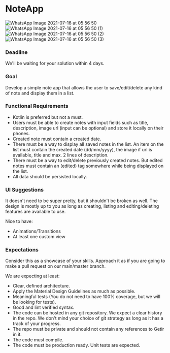 # NoteApp


![WhatsApp Image 2021-07-16 at 05 56 50](https://user-images.githubusercontent.com/34068784/125884844-655120e8-3155-4318-8096-4cfda66c4a18.jpeg)
![WhatsApp Image 2021-07-16 at 05 56 50 (1)](https://user-images.githubusercontent.com/34068784/125884853-b730645f-0ccb-47ef-8076-3d703dd8dcd1.jpeg)
![WhatsApp Image 2021-07-16 at 05 56 50 (2)](https://user-images.githubusercontent.com/34068784/125884860-3c9cb586-84c7-4b4a-b49a-6bb51d07a8be.jpeg)
![WhatsApp Image 2021-07-16 at 05 56 50 (3)](https://user-images.githubusercontent.com/34068784/125884868-6a1604de-f1f5-42cf-8c40-7ba4584f6ded.jpeg)






### Deadline

We'll be waiting for your solution within 4 days.

### Goal ###

Develop a simple note app that allows the user to save/edit/delete any kind of note and display them in a list.

### Functional Requirements ###

* Kotlin is preferred but not a must.
* Users must be able to create notes with input fields such as title, description, image url (input can be optional) and store it locally on their phones.
* Created note must contain a created date.
* There must be a way to display all saved notes in the list. An item on the list must contain the created date (dd/mm/yyyy), the image if url is available, title and max. 2 lines of description.
* There must be a way to edit/delete previously created notes. But edited notes must contain an (edited) tag somewhere while being displayed on the list.
* All data should be persisted locally.

### UI Suggestions ###

It doesn't need to be super pretty, but it shouldn't be broken as well. The design is mostly up to you as long as creating, listing and editing/deleting features are available to use.

Nice to have:
* Animations/Transitions
* At least one custom view

### Expectations ###

Consider this as a showcase of your skills.
Approach it as if you are going to make a pull request on our main/master branch.

We are expecting at least:
* Clear, defined architecture.
* Apply the Material Design Guidelines as much as possible.
* Meaningful tests (You do not need to have 100% coverage, but we will be looking for tests).
* Good and lint verified syntax.
* The code can be hosted in any git repository. We expect a clear history in the repo. We don't mind your choice of git strategy as long as it has a track of your progress.
* The repo must be private and should not contain any references to Getir in it.
* The code must compile.
* The code must be production ready. Unit tests are expected.
